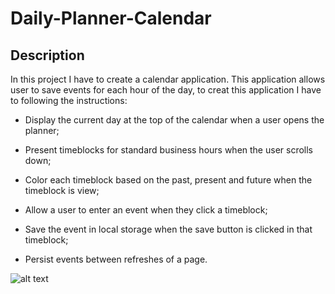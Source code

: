 # Daily-Planner-Calendar

## Description

In this project I have to create a calendar application. This application allows user to save events for each hour of the day, to creat this application I have to following the instructions:

* Display the current day at the top of the calendar when a user opens the planner;

* Present timeblocks for standard business hours when the user scrolls down;

* Color each timeblock based on the past, present and future when the timeblock is view;

* Allow a user to enter an event when they click a timeblock;

* Save the event in local storage when the save button is clicked in that timeblock;

* Persist events between refreshes of a page.



 ![alt text]()
